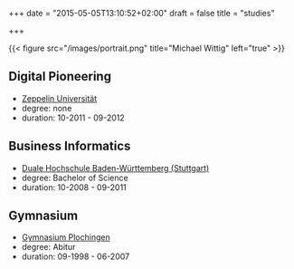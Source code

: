 +++
date = "2015-05-05T13:10:52+02:00"
draft = false
title = "studies"

+++

{{< figure src="/images/portrait.png" title="Michael Wittig" left="true" >}}

## Digital Pioneering

* [Zeppelin Universität](http://www.zu.de/deutsch/bewerberportal/master/eMa_dipi.php?navid=129)
* degree: none
* duration: 10-2011 - 09-2012

## Business Informatics

* [Duale Hochschule Baden-Württemberg (Stuttgart)](http://www.dhbw-stuttgart.de/themen/bachelor/fakultaet-wirtschaft/wirtschaftsinformatik/profil/)
* degree: Bachelor of Science
* duration: 10-2008 - 09-2011

## Gymnasium

* [Gymnasium Plochingen](http://www.gymnasiumplochingen.de/) 
* degree: Abitur
* duration: 09-1998 - 06-2007
